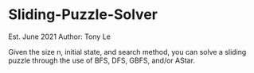 # Sliding-Puzzle-Solver
Est. June 2021
Author: Tony Le

Given the size n, initial state, and search method, you can solve a sliding puzzle through the use of BFS, DFS, GBFS, and/or AStar.
